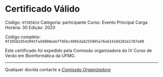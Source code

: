 # Certificado Válido

Código: `9f30582d`
Categoria: participante
Curso: Evento Principal
Carga Horária: 30
Edição: 2020


Código completo: `9f30582d542093fa4d900edeff05bc4095da8255985a76a61910d283e1787e80`


Este certificado foi expedido pela Comissão organizadora do IV Curso de Verão em Bioinformática da UFMG.

----

Qualquer dúvida contacte a [_Comissão Organizadora_](<mailto:cursobioinfoufmg@gmail.com$subject=[Certificados]>)

